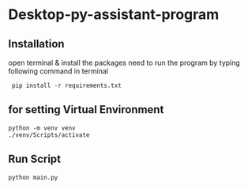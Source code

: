 # Desktop-py-assistant-program 

## Installation
open terminal & install the packages 
need to run the program by typing following command in terminal
```buildoutcfg
 pip install -r requirements.txt
 ```
## for setting Virtual Environment
```buildoutcfg
python -m venv venv
./venv/Scripts/activate
```

## Run Script
```buildoutcfg
python main.py
```
